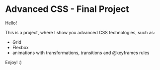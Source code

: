 # Advanced CSS - Final Project

Hello!

This is a project, where I show you advanced CSS technologies, such as:
- Grid
- Flexbox
- animations with transformations, transitions and @keyframes rules

 Enjoy! :)
